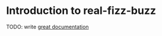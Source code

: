 # Introduction to real-fizz-buzz

TODO: write [great documentation](http://jacobian.org/writing/what-to-write/)
